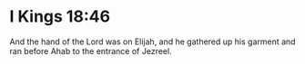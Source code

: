 # I Kings 18:46

And the hand of the Lord was on Elijah, and he gathered up his garment and ran before Ahab to the entrance of Jezreel.
